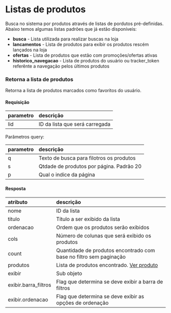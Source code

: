 # Listas de produtos

Busca no sistema por produtos através de listas de pordutos pré-definidas.
Abaixo temos algumas listas padrões que já estão disponíveis:

 - **busca** - Lista utilizada para realizar buscas na loja
 - **lancamentos** - Lista de produtos para exibir os produtos rescém lançados na loja
 - **ofertas** - Lista de produtos que estão com promoções/ofertas ativas
 - **historico_navegacao** - Lista de produtos do usuário ou tracker_token referênte a navegação pelos últimos produtos

### Retorna a lista de produtos

<api method="get" uri="/listas/{lid}" />

Retorna a lista de produtos marcados como favoritos do usuário.

#### Requisição

| parametro  | descrição                                     |
|:-----------|:----------------------------------------------|
| lid        | ID da lista que será carregada <Badge text="obrigatório"/> |

Parâmetros query:

| parametro  | descrição                                     |
|:-----------|:----------------------------------------------|
| q          | Texto de busca para filotros os produtos      |
| s          | Qtdade de produtos por página. Padrão 20      |
| p          | Qual o indice da página                       |


#### Resposta

| atributo             | descrição                                                          |
|:---------------------|:-------------------------------------------------------------------|
| nome                 | ID da lista                                                        |
| titulo               | Título a ser exibido da lista                                      |
| ordenacao            | Ordem que os produtos serão exibidos                               |
| cols                 | Número de colunas que será exibido os produtos                     |
| count                | Quantidade de produtos encontrado com base no filtro sem paginação |
| produtos             | Lista de produtos encontrado. [Ver produto](/dev/produtos.html) |
| exibir               | Sub objeto                                                         |
| exibir.barra_filtros | Flag que determina se deve exibir a barra de filtros               |
| exibir.ordenacao     | Flag que determina se deve exibir as opções de ordenação           |
